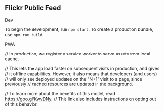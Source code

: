 
Flickr Public Feed
------------------

Dev

To begin the development, run `npm start`.
To create a production bundle, use `npm run build`.


PWA

// In production, we register a service worker to serve assets from local cache.

// This lets the app load faster on subsequent visits in production, and gives
// it offline capabilities. However, it also means that developers (and users)
// will only see deployed updates on the "N+1" visit to a page, since previously
// cached resources are updated in the background.

// To learn more about the benefits of this model, read https://goo.gl/KwvDNy.
// This link also includes instructions on opting out of this behavior.

